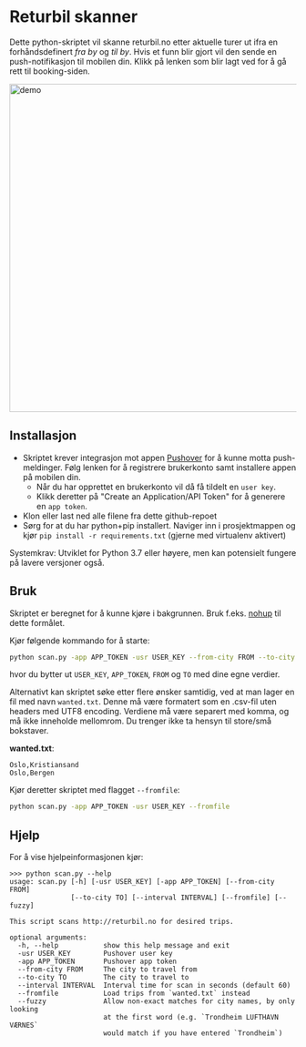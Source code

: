 # Returbil skanner

Dette python-skriptet vil skanne returbil.no etter aktuelle turer ut ifra en forhåndsdefinert *fra by* og *til by*. 
Hvis et funn blir gjort vil den sende en push-notifikasjon til mobilen din. 
Klikk på lenken som blir lagt ved for å gå rett til booking-siden.

<img height="576" alt="demo" src="https://user-images.githubusercontent.com/6738930/60929330-35fa0680-a2b1-11e9-9224-a8cb37ae01c7.png">

## Installasjon

* Skriptet krever integrasjon mot appen [Pushover](https://pushover.net/) for å kunne motta push-meldinger. Følg lenken for å registrere brukerkonto samt installere appen på mobilen din.
    - Når du har opprettet en brukerkonto vil då få tildelt en `user key`.
    - Klikk deretter på "Create an Application/API Token" for å generere en `app token`.
* Klon eller last ned alle filene fra dette github-repoet
* Sørg for at du har python+pip installert. Naviger inn i prosjektmappen og kjør `pip install -r requirements.txt` (gjerne med virtualenv aktivert)

Systemkrav: Utviklet for Python 3.7 eller høyere, men kan potensielt fungere på lavere versjoner også.

## Bruk

Skriptet er beregnet for å kunne kjøre i bakgrunnen. Bruk f.eks. [nohup](https://www.computerhope.com/unix/unohup.htm) til dette formålet.

Kjør følgende kommando for å starte:
```bash
python scan.py -app APP_TOKEN -usr USER_KEY --from-city FROM --to-city TO
```
hvor du bytter ut `USER_KEY`, `APP_TOKEN`, `FROM` og `TO` med dine egne verdier.

Alternativt kan skriptet søke etter flere ønsker samtidig, ved at man lager en fil med navn `wanted.txt`. Denne må være formatert som en .csv-fil uten headers med UTF8 encoding. Verdiene må være separert med komma, og må ikke inneholde mellomrom. Du trenger ikke ta hensyn til store/små bokstaver.

**wanted.txt**:
```csv
Oslo,Kristiansand
Oslo,Bergen
```

Kjør deretter skriptet med flagget `--fromfile`:
```bash
python scan.py -app APP_TOKEN -usr USER_KEY --fromfile
```

## Hjelp

For å vise hjelpeinformasjonen kjør:

```
>>> python scan.py --help
usage: scan.py [-h] [-usr USER_KEY] [-app APP_TOKEN] [--from-city FROM]
               [--to-city TO] [--interval INTERVAL] [--fromfile] [--fuzzy]

This script scans http://returbil.no for desired trips.

optional arguments:
  -h, --help           show this help message and exit
  -usr USER_KEY        Pushover user key
  -app APP_TOKEN       Pushover app token
  --from-city FROM     The city to travel from
  --to-city TO         The city to travel to
  --interval INTERVAL  Interval time for scan in seconds (default 60)
  --fromfile           Load trips from `wanted.txt` instead
  --fuzzy              Allow non-exact matches for city names, by only looking
                       at the first word (e.g. `Trondheim LUFTHAVN VÆRNES`
                       would match if you have entered `Trondheim`)
```
